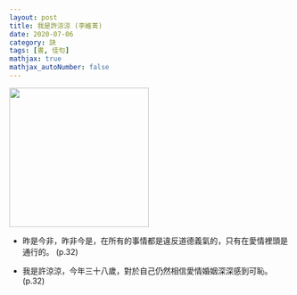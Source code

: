 ```yaml
---
layout: post
title: 我是許涼涼 (李維菁)
date: 2020-07-06
category: 訣
tags: [書, 佳句]
mathjax: true
mathjax_autoNumber: false
---
```


<img src="https://doltegg.github.io/book/images/hsuliang.jpg" style="width:250px;"/>

- 昨是今非，昨非今是，在所有的事情都是違反道德義氣的，只有在愛情裡頭是通行的。 (p.32)

- 我是許涼涼，今年三十八歲，對於自己仍然相信愛情婚姻深深感到可恥。 (p.32)

<!--

- 我們兩人感應到這個視覺，也感應到彼此都發現了，然後同時極力想掩飾這突如其來的震撼，以及突然攪起的驚慌哀傷。我低下頭。 (p.34)

- 你在想什麼？我反問，帶著試煉、也明知徒然卻試著保護自己似地。 (p.34)

- 他用摸你的方式摸我，他用吻你的方式吻我，他用甜蜜你的方式甜蜜我，他用親暱你的方式親暱我，他用做你的方式做我。<br>
我們那樣不同，他用同樣的方式。 (p.36)

- 我根本沒離開他，我當時不知道原來人因為害怕孤單到可以沒有尊嚴的程度。 (p.42)

- 你們都在時光的漩渦中往前游，我站在池邊茫然失措。 (p.46)

- 我有時幻想也許唯一懂得我的人會不會是你。 (p.46)

- 緩緩地綻開一個我擅長的帶著睥睨的似笑非笑表情。 (p.47)

- 那些惡意與可怕的恨意這樣不加掩飾，甚至變本加厲地團結一氣地要施加於我。 (p.49)

- 我想我應該不是唯一面對這種壓力與惡意的人。<br>
我以為，我們緊緊地牽著彼此的手，就可以面對這世界以及全世界的惡意。<br>
然而在兩軍對陣時，一閃神，才發現，他在敵對陣營，領軍要殺我，要殺了我以及我所懷抱的小小幼稚的幻夢。<br>
我這才發現我孤零零地一個人站在這邊，背後無靠，涼颼颼的。 (p.50)

- 而他，怎麼會這樣渾然天成地，就像我身邊那些多數人一樣渾然天成地，天生知道自己就是屬於比較上面的階層呢？ (p.53)

- 我卻對我手上因年歲而來的虛假影響力感到無所適從。 (p.54)

- 值得是某種機會成本的概念，計算獲得與付出的比例，時間的投入，獲利的可能性。<br>
而我只是，愛就愛了，恨就恨了，喜歡變認命了，受到召喚便往前衝了，命運來了就咬著牙挺著胸受了。 (p.55)

- 但，其實什麼都是早被階級化規定好的。這世界，早就規定好了，哪些人會被愛，而哪些人不會被愛。<br>
獲得寵愛的永遠會獲得寵愛，實力豐富的永遠實力豐富，光燦奪目的永遠眾所矚目。同階層的人會彼此交配，生產出同樣美麗的後代。世界的成形端賴這分明的階級層疊，無可逆轉。 (p.58)

- 我再也毋須化妝，再怎麼畫也畫不出寵溺的顏色。 (p.59)

- 我從小就辨識得出來，人在嫌惡時，用禮貌去掩飾階級帶來的嫌惡。 (p.59)

- 西西是那種遇到困難根本不會停下腳步，繼續往前大步走的人。她永遠都會獲勝，因為她有無可抗拒的魅力。 (p.63)

- 當他發現西西謊報年紀的時候，是否感到欺瞞背叛？那份憤怒是針對妻子的，還是針對自己的，說穿了，這份欺瞞他一定知道自己也是共謀。 (p.69)

- 關於居無定所的這件事情，是酗酒者的模式，因為永遠搞不清楚是在探索還是在丟棄。 (p.69)

- 我幻想過我把他踢得很遠很遠，踢到月亮那邊，他成為一個小小的黑點，然後消失。我像卡通裡頭的人那樣子，拍拍手上的灰塵。 (p.89)

- 我不愛妳了。他垂下視線，然後確認了話已出口，便抬起頭，耍狠般地，防備性地看著我，身體緊繃起來。<br>
我寧願記得一些小小時間片刻，一些我想起來還會微笑的小小小小事，彷彿那些細微不足道的小小小小事情當時發出的光澤與令人心顫的微笑震動，至今還留在我眼睛裡頭，還存在我皮膚細胞隙縫。那些嗡嗡作響蜂鳴般的磁力的剎那。 (p.91)

- 我不愛你了。他說。而我的心智還在喃喃對自己叨念著怎會如此不堪堪，完全沒意識到我已經衝上前去抽了他一耳光。 (p.93)

- 我對眼前的障礙與事實的侷限視若無睹，其實不是因為我具備無畏的勇氣能夠挑戰既定的價值與眼光，實情是，我根本不懂規矩與合宜究竟是什麼，我有情緒反應的延遲模式，我以為每一種愛到最後都可以變成美好的愛，我之所以看起來勇氣十足總是向前，是因為我眼中界限總是消融於彼此以及自我欺瞞。 (p.95)

- 我緊緊看著他們相擁的相片，清清楚楚的感受到他們之間甜美的依存與彼此心甘情願的占有，那影像在我眼前突然幻化成了我與他相擁而笑的照片，然而，我們之間淡淡的一點點美麗，飄忽而模糊。 (p.97)

- 我常常溫柔可人地叫別人回去吃自己的排泄物。 (p.100)

- J 音色平靜流暢，他說，你從來沒有想過，我們之所以會在一起，是因為我們本質上對階級、權力、性別，這些人們用來分類自己族群的東西，其實心底根本都不那樣在意？你躺在我身邊是因為我，還是因為我的年紀？ (p.109)

- 你對你的過往守口如瓶，你對在江湖打滾一路攀爬經歷的鬥爭背叛也一字不提決不透露，你不傾訴你的情感與傷害，你對過往的戀人沉默封存，她是你唯一肯透露的一個。 (p.112)

- 我們固定見面的小房間裡頭，厚厚的窗簾，白日閃入就如同進入黑夜壁壘，完全無法得知外頭日升日落還是晝夜晨昏的行進，你把我，你把我們的關係，囚禁在這一方不能見到太陽的密室。 (p.115)

- 我從來沒有告訴他，我在意他的回憶、他的過去與他的感受，某種程度我的確以收集他的過去作為驗證此刻愛情的籌碼，他美麗哀傷到我想要把他的過去整塊從他的靈魂剝除，移植到我的記憶之中，全部，我全部都想要。 (p.123)

- 性交的目的在於生殖，活著本身的意義。生殖是唯一結果。<br>
他說，不具結果的性交，畢竟是沒有任何意義的。<br>
我們的性交以此標準來看是不具意義的。<br>
看不見意義的，你執著什麼？ (p.125)

- 我始終沒有告訴 J，除了人類之外，黑猩猩是唯一會用傳教士姿勢、面對面性交的物種。 (p.126)

- 人類的那種不具功能性的、不具生殖結果的性，在生殖史上始終是種剩餘，是浪費。想要扣除需要的就是慾望，慾望是那些多出來的東西，慾望是剩餘，最終它構成了犧牲。 (p.126)

- 我俊俏的小舅舅在不知道什麼時候消失於歲月之中。沒有歸屬感作為出發的太長旅行，人一定會衰頹，美男子也會變成微跛肥胖的老頭。 (p.135)

- 有次兩人大吵，小舅媽甩頭就走，開了門往外衝，小舅舅追了出去。他只是拿錢包給她，說，離家出走要帶錢，沒帶錢你會太早回來。<br>
我想到這件事情有時候會笑，笑我小舅舅多麼有格調，多麼會說話，多麼巧妙地把自己的屈辱弱勢輕鬆地一轉在幽默之中保有了自己的尊嚴。 (p.137)

- 然後就這樣擦擦撞撞地磨破皮地過了許多年，你覺得你恨死她了，一出了什麼事情，你本能還是出手去救她。肝膽相照是最後的那個結論，從來就不是過程。 (p.138)

- 愛不愛呢，哽咽也哀怨了，還是愛。 (p.138)

- 失眠的床鋪是冰與火輪番侵蝕的地方，燒烤你又冰凍你，虛脫無力，焦躁口乾，疲累想死，但無法安歇。<br>
處在這樣的折磨中，看著黑色的天又開始泛光，太陽快速露臉，一剎那間整個世界都亮了，你知道這一夜又泡湯了，憤怒不平，很快地就連憤怒都沒有力氣。 (p.140)

- 身體疲憊虛弱，念頭無法集中，夜晚長得過不去，黎明到來又判了夜的死刑，月月日日，真是人被煎著與熬著、煮著，求死不能。床變成惡魔。 (p.141)

- 在我後來的年歲才逐漸熟悉網路之交必然通篇調情滿口說愛的定律，撩撥之後走人，世人深諳此道。我愛你，醒來那嘴吃了早餐便不愛了。 (p.152)

- 人只看到他的風采優雅，值得信賴，以及他決計不濫用言語隨之而來的冷淡與距離，我則看到他風采背後恐怖嚴酷的紀律。 (p.153)

- 因為言而有信，想當然耳，他不曾說過愛我，不曾說過呵護，不曾說過未來，不曾有過承諾。<br>
然而我拚了命就是想要他說愛，因為我知道，只要他說了就一定是愛。 (p.154)

- 藉著一次又一次地重複訴說，言語一直反覆發送，產生言語的核心，也就是那種刺痛感受，一次就比一次淡了。 (p.157)

- 對我來說，感受說出口，化成言語，就確認了，反覆地說，就會反覆加強那原先的東西。什麼感受，一旦說出口，就會變成真實，儘管它是真實，但確認了真實，對我來說，真實就太過真實。 (p.158)

- 回憶也許可以消失，過去可能只是杜撰。 (p.166)

- 我始終無法處理孤單這件事情。<br>
我常常想我是不是在哪個關鍵的時間點搞砸什麼或是弄壞了什麼，導致我錯失了人生。 (p.168)

- 一切都過去了，她好了，或是控制得很好，儘管偶爾還是會想要拋棄她操弄得宜且引以為傲的風花雪月，偶爾想要殺了她的丈夫。更多的偶爾，她對她賴以維生且操弄得心應手的藝術這牢籠感到憎恨。但理智回來的時候她會告訴自己，每個行業都是牢籠，藝術是最美麗的牢籠了。 (p.192)

- 我知道每個人在身體或心裡頭有個地方就是癢，你怎樣抓也抓不到，多數的時候想抓也不能抓。 (p.193)

- 這社會的基本構成是不是就是權力與階級呢？我用盡很多很多青春與氣力後悲傷地發現，這個世界，不是對長輩尊敬就會獲得疼愛，不是對同輩友愛就會獲得支持，不是對晚輩照顧就會獲得尊重的。 (p.198)

- 我怎樣也不願意自己去買戒指。總覺得，像朋友那樣自己買戒指的，某種程度上已經對於談一場純粹的戀愛抱著放棄的態度。 (p.204)

- 婚姻是個朦朧又有著奇怪面貌的怪獸，充滿著變動與欺瞞，與長久扯不上邊際。 (p.205)

- 節食的過程後來差不多等於絕食，就算在極度飢餓中忍不住吃下一個茶葉蛋就立刻覺得身體沉重汙穢。 (p.207)

- 曾經自己為是公主的，不過是人生的婢女而已。<br>
更悲傷的是，公主夢碎，取而代之的一生糾纏不清的少女情節。<br>
懷著少女情節的女人們哪，失落地在這大街小巷穿梭，小小心心地護住自己心頭的那個小女孩，生怕被人發現。這個世界，比老女人階級更低的，就是有著老女人外表包裹著的少女。 (p.218)

- 女人的皮膚最神奇之處，在於它是一座永遠不會消磁的記憶庫。 (p.226)

- 我們倆有默契地明白，外表的美麗與行走江湖的尊嚴有著高度的關聯性。 (p.229)

- 我幻想著那些養分在皮膚表層下游泳，融合了痛處的過往，逐漸膨脹、澎湃，但是它們不至於穿透出皮膚流散到外頭失控。 (p.236)

- 於是我與他必然在一時忘情的時空轉換之後，因著一嘴的油，尷尬地陷入覺醒的落寞。而且，彼此都因為世故與禮節，不好意思從包包拿出面紙擦嘴。必須忍耐到彼此告別並搭上不同方向的捷運之後，才猛力抹嘴硬是將黏油的唇蜜抹乾淨。 (p.270)

- 雙眼皮很辛苦，睡醒總有浮腫的問題，出門若不畫上眼線，就像是昨晚沒睡好或是剛哭腫了眼。 (p.274)

- 每一次都是這樣的，很快我就會發現單眼皮的眼睛不是看往外太空，看的是別人。我以為的深邃與眺望，其實只是眼睛小必然造成的錯視。專注是撒謊偷情也能冷靜自然。 (p.277)

- 單眼皮冷靜理智，意思是傷害他人不以為意，雙眼皮溫柔多情，意思是義氣相挺，生死相許，隨口說說。 (p.279)

- 雙眼皮情深，單眼皮義重，都不是為我。 (p.280)

- 女人隨時關注自己的形象，並將自己一分為二，哭泣的時候要好看，走路的時候要挺直，微笑的時候要細緻，憤怒時要同時展露脆弱。 (p.290)

- 女性的內在一分為二，一個是審視者，一個是被審視者，永遠在觀看與被觀看。 (p.290)
